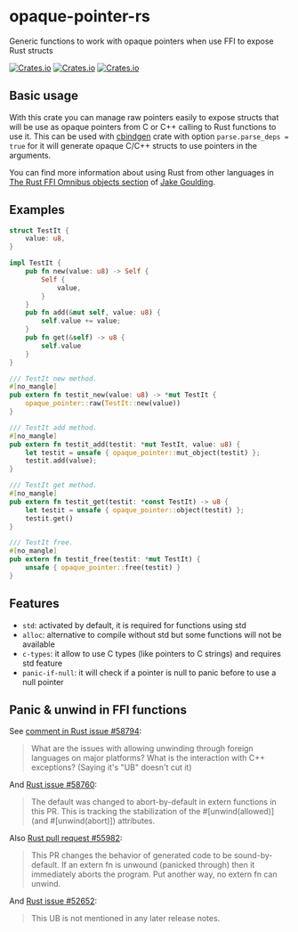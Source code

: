 # opaque-pointer-rs

Generic functions to work with opaque pointers when use FFI to expose Rust structs

[![Crates.io](https://img.shields.io/crates/v/opaque-pointer)](https://crates.io/crates/opaque-pointer)
[![Crates.io](https://img.shields.io/crates/l/opaque-pointer)](https://unlicense.org/)
[![Crates.io](https://img.shields.io/crates/d/opaque-pointer)](.)

## Basic usage

With this crate you can manage raw pointers easily to expose structs that will be
 use as opaque pointers from C or C++ calling to Rust functions to use it. This
 can be used with [cbindgen](https://crates.io/crates/cbindgen) crate with option `parse.parse_deps = true`
 for it will generate opaque C/C++ structs to use pointers in the arguments.

You can find more information about using Rust from other languages in
 [The Rust FFI Omnibus objects section](http://jakegoulding.com/rust-ffi-omnibus/objects/)
 of [Jake Goulding](https://github.com/shepmaster).

## Examples

```rust
struct TestIt {
    value: u8,
}

impl TestIt {
    pub fn new(value: u8) -> Self {
        Self {
            value,
        }
    }
    pub fn add(&mut self, value: u8) {
        self.value += value;
    }
    pub fn get(&self) -> u8 {
        self.value
    }
}

/// TestIt new method.
#[no_mangle]
pub extern fn testit_new(value: u8) -> *mut TestIt {
    opaque_pointer::raw(TestIt::new(value))
}

/// TestIt add method.
#[no_mangle]
pub extern fn testit_add(testit: *mut TestIt, value: u8) {
    let testit = unsafe { opaque_pointer::mut_object(testit) };
    testit.add(value);
}

/// TestIt get method.
#[no_mangle]
pub extern fn testit_get(testit: *const TestIt) -> u8 {
    let testit = unsafe { opaque_pointer::object(testit) };
    testit.get()
}

/// TestIt free.
#[no_mangle]
pub extern fn testit_free(testit: *mut TestIt) {
    unsafe { opaque_pointer::free(testit) }
}
```

## Features

- `std`: activated by default, it is required for functions using std
- `alloc`: alternative to compile without std but some functions will not be available
- `c-types`: it allow to use C types (like pointers to C strings) and requires std feature
- `panic-if-null`: it will check if a pointer is null to panic before to use a null pointer

## Panic & unwind in FFI functions

See [comment in Rust issue #58794](https://github.com/rust-lang/rust/issues/58794#issuecomment-468109183):
> What are the issues with allowing unwinding through foreign languages on major platforms? What is the interaction with C++ exceptions? (Saying it's "UB" doesn't cut it)

And [Rust issue #58760](https://github.com/rust-lang/rust/issues/58760):
> The default was changed to abort-by-default in extern functions in this PR.
> This is tracking the stabilization of the #[unwind(allowed)] (and #[unwind(abort)]) attributes.

Also [Rust pull request #55982](https://github.com/rust-lang/rust/pull/55982):
> This PR changes the behavior of generated code to be sound-by-default. If an extern fn is unwound (panicked through) then it immediately aborts the program. Put another way, no extern fn can unwind.

And [Rust issue #52652](https://github.com/rust-lang/rust/issues/52652):
> This UB is not mentioned in any later release notes.
